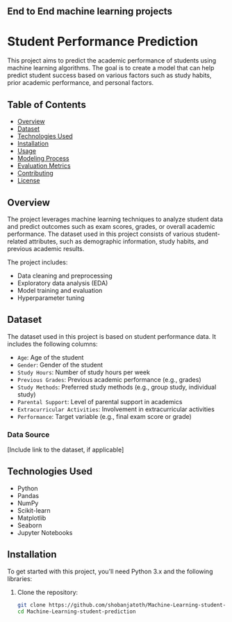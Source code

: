 ## End to End machine learning projects
# Student Performance Prediction

This project aims to predict the academic performance of students using machine learning algorithms. The goal is to create a model that can help predict student success based on various factors such as study habits, prior academic performance, and personal factors.

## Table of Contents
- [Overview](#overview)
- [Dataset](#dataset)
- [Technologies Used](#technologies-used)
- [Installation](#installation)
- [Usage](#usage)
- [Modeling Process](#modeling-process)
- [Evaluation Metrics](#evaluation-metrics)
- [Contributing](#contributing)
- [License](#license)

## Overview

The project leverages machine learning techniques to analyze student data and predict outcomes such as exam scores, grades, or overall academic performance. The dataset used in this project consists of various student-related attributes, such as demographic information, study habits, and previous academic results.

The project includes:
- Data cleaning and preprocessing
- Exploratory data analysis (EDA)
- Model training and evaluation
- Hyperparameter tuning

## Dataset

The dataset used in this project is based on student performance data. It includes the following columns:
- `Age`: Age of the student
- `Gender`: Gender of the student
- `Study Hours`: Number of study hours per week
- `Previous Grades`: Previous academic performance (e.g., grades)
- `Study Methods`: Preferred study methods (e.g., group study, individual study)
- `Parental Support`: Level of parental support in academics
- `Extracurricular Activities`: Involvement in extracurricular activities
- `Performance`: Target variable (e.g., final exam score or grade)

### Data Source
[Include link to the dataset, if applicable]

## Technologies Used

- Python
- Pandas
- NumPy
- Scikit-learn
- Matplotlib
- Seaborn
- Jupyter Notebooks

## Installation

To get started with this project, you'll need Python 3.x and the following libraries:

1. Clone the repository:

   ```bash
   git clone https://github.com/shobanjatoth/Machine-Learning-student-prediction.git
   cd Machine-Learning-student-prediction

